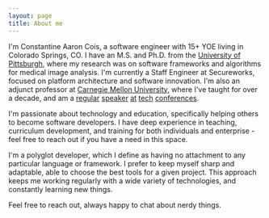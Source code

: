 ```yaml
---
layout: page
title: About me
---
```


<!-- <img class="alignleft size-thumbnail wp-image-75" title="codehenge" alt="" src="{{ site.baseurl }}/assets/IMG_0140-e1306455416110.jpg" width="150" height="150" />

<figure class="author-image">
    <a class="img" href="{{ site.baseurl }} " style="background-image: url(/assets/images/profile2.jpg)">
    <span class="hidden">{{site.author}}'s Picture</span></a>
</figure> -->

I'm Constantine Aaron Cois, a software engineer with 15+ YOE living in Colorado Springs, CO. I have an M.S. and Ph.D. from the [University of Pittsburgh](http://www.pitt.edu), where my research was on software frameworks and algorithms for medical image analysis. I'm currently a Staff Engineer at Secureworks, focused on platform architecture and software innovation. I'm also an adjunct professor at [Carnegie Mellon University](http://www.heinz.cmu.edu/), where I've taught for over a decade, and am a [regular](http://conferences.oreilly.com/strata/strata2013/public/schedule/detail/27350) [speaker](http://conferences.oreilly.com/oscon/oscon2014/public/schedule/detail/34064) [at](http://conferences.oreilly.com/oscon/oscon2014/public/schedule/detail/34063) [tech](http://devops.com/2015/06/02/devops-connect-secdevops-rsa-the-videos/) [conferences](http://www.slideshare.net/cacois/machine-learningfor-moderndevelopers-35608763). 

I'm passionate about technology and education, specifically helping others to become software developers. I have deep experience in teaching, curriculum development, and training for both individuals and enterprise - feel free to reach out if you have a need in this space.

I'm a polyglot developer, which I define as having no attachment to any particular language or framework. I prefer to keep myself sharp and adaptable, able to choose the best tools for a given project. This approach keeps me working regularly with a wide variety of technologies, and constantly learning new things. 

Feel free to reach out, always happy to chat about nerdy things.
